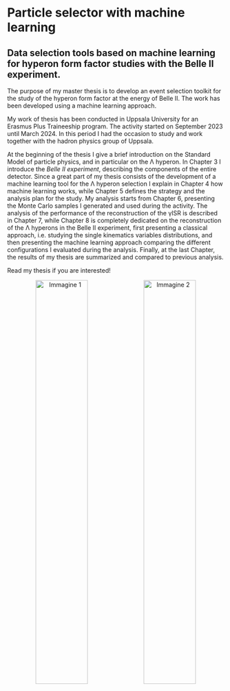 # Particle selector with machine learning

## Data selection tools based on machine learning for hyperon form factor studies with the Belle II experiment.

The purpose of my master thesis is to develop an event selection toolkit for the study of the hyperon form factor at the energy of Belle II.
The work has been developed using a machine learning approach. 

My work of thesis has been conducted in Uppsala University for an Erasmus Plus Traineeship program. The activity started on September 2023 until March 2024.
In this period I had the occasion to study and work together with the hadron physics group of Uppsala. 

At the beginning of the thesis I give a brief introduction on the Standard Model of particle physics, and in particular on the Λ hyperon. In Chapter 3
I introduce the *Belle II experiment*, describing the components of the entire detector. Since a great part of my thesis consists of the development of a
machine learning tool for the Λ hyperon selection I explain in Chapter 4 how machine learning works, while Chapter 5 defines the strategy and 
the analysis plan for the study. My analysis starts from Chapter 6, presenting the Monte Carlo samples I generated and used during the activity. The analysis
of the performance of the reconstruction of the γISR is described in Chapter 7, while Chapter 8 is completely dedicated on the reconstruction of the
Λ hyperons in the Belle II experiment, first presenting a classical approach, i.e. studying the single kinematics variables distributions, and 
then presenting the machine learning approach comparing the different configurations I evaluated during the analysis. Finally, at the last Chapter, the results of my
thesis are summarized and compared to previous analysis. 

Read my thesis if you are interested!

<p align="center">
  <img src="https://github.com/user-attachments/assets/348e5870-ae98-49d4-82a7-e253fdcd53c4" alt="Immagine 1" width="49%">
  <img src="https://github.com/user-attachments/assets/c5f579f5-133d-4070-a285-8fb4d8e8cb23" alt="Immagine 2" width="49%">
</p>

